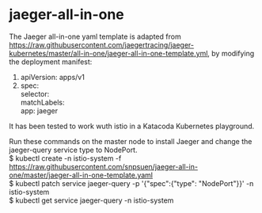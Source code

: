# jaeger-all-in-one
The Jaeger all-in-one yaml template is adapted from https://raw.githubusercontent.com/jaegertracing/jaeger-kubernetes/master/all-in-one/jaeger-all-in-one-template.yml, by modifying the deployment manifest:
1.  apiVersion: apps/v1
2.  spec: <br>
      selector: <br>
        matchLabels: <br>
          app: jaeger <br>
        
It has been tested to work wuth istio in a Katacoda Kubernetes playground.

Run these commands on the master node to install Jaeger and change the jaeger-query service type to NodePort. <br>
$ kubectl create -n istio-system -f https://raw.githubusercontent.com/snpsuen/jaeger-all-in-one/master/jaeger-all-in-one-template.yaml <br>
$ kubectl patch service jaeger-query -p '{"spec":{"type": "NodePort"}}' -n istio-system <br>
$ kubectl get service jaeger-query -n istio-system

